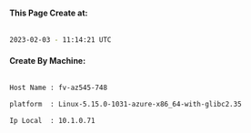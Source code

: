 
   
#### This Page Create at:

```bash

2023-02-03 - 11:14:21 UTC

```

#### Create By Machine:

```bash

Host Name : fv-az545-748

platform  : Linux-5.15.0-1031-azure-x86_64-with-glibc2.35

Ip Local  : 10.1.0.71

```

